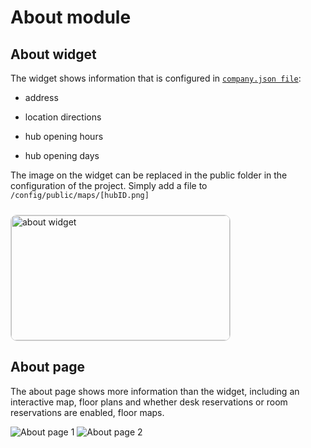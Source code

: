 # About module

## About widget

The widget shows information that is configured in [`company.json file`](../framework/configuration/company.md):

- address

- location directions

- hub opening hours

- hub opening days

The image on the widget can be replaced in the public folder in the configuration of the project. Simply add a file to `/config/public/maps/[hubID.png]`

<Image
  src="/modules/about.png"
  alt="about widget"
  width="350"
  height="200"
  style="border: 1px solid lightGray; border-radius: 10px; margin-top: 10px"
/>

## About page

The about page shows more information than the widget, including an interactive map, floor plans and whether desk reservations or room reservations are enabled, floor maps.

<Image
  src="/modules/aboutpage1.png"
  alt="About page 1"
/>
<Image
  src="/modules/aboutpage2.png"
  alt="About page 2"
/>
